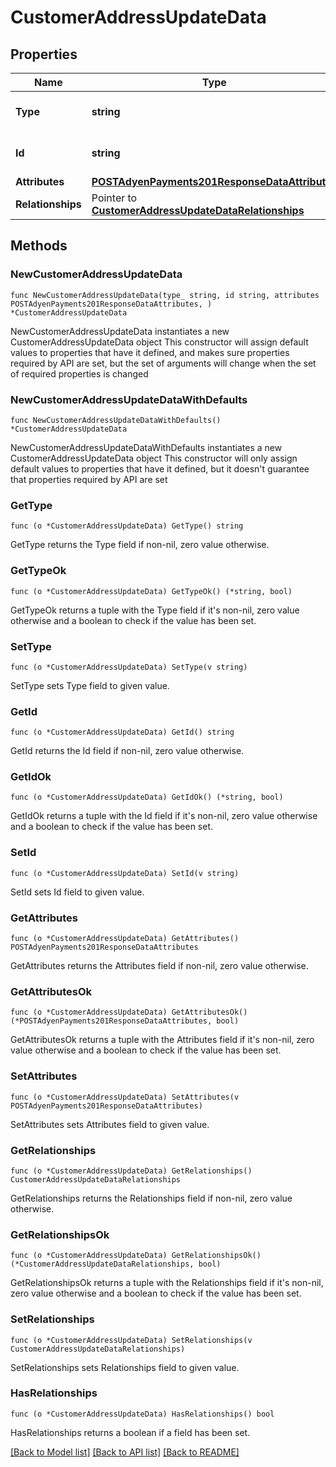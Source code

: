 # CustomerAddressUpdateData

## Properties

Name | Type | Description | Notes
------------ | ------------- | ------------- | -------------
**Type** | **string** | The resource&#39;s type | [default to "customer_addresses"]
**Id** | **string** | The resource&#39;s id | 
**Attributes** | [**POSTAdyenPayments201ResponseDataAttributes**](POSTAdyenPayments201ResponseDataAttributes.md) |  | 
**Relationships** | Pointer to [**CustomerAddressUpdateDataRelationships**](CustomerAddressUpdateDataRelationships.md) |  | [optional] 

## Methods

### NewCustomerAddressUpdateData

`func NewCustomerAddressUpdateData(type_ string, id string, attributes POSTAdyenPayments201ResponseDataAttributes, ) *CustomerAddressUpdateData`

NewCustomerAddressUpdateData instantiates a new CustomerAddressUpdateData object
This constructor will assign default values to properties that have it defined,
and makes sure properties required by API are set, but the set of arguments
will change when the set of required properties is changed

### NewCustomerAddressUpdateDataWithDefaults

`func NewCustomerAddressUpdateDataWithDefaults() *CustomerAddressUpdateData`

NewCustomerAddressUpdateDataWithDefaults instantiates a new CustomerAddressUpdateData object
This constructor will only assign default values to properties that have it defined,
but it doesn't guarantee that properties required by API are set

### GetType

`func (o *CustomerAddressUpdateData) GetType() string`

GetType returns the Type field if non-nil, zero value otherwise.

### GetTypeOk

`func (o *CustomerAddressUpdateData) GetTypeOk() (*string, bool)`

GetTypeOk returns a tuple with the Type field if it's non-nil, zero value otherwise
and a boolean to check if the value has been set.

### SetType

`func (o *CustomerAddressUpdateData) SetType(v string)`

SetType sets Type field to given value.


### GetId

`func (o *CustomerAddressUpdateData) GetId() string`

GetId returns the Id field if non-nil, zero value otherwise.

### GetIdOk

`func (o *CustomerAddressUpdateData) GetIdOk() (*string, bool)`

GetIdOk returns a tuple with the Id field if it's non-nil, zero value otherwise
and a boolean to check if the value has been set.

### SetId

`func (o *CustomerAddressUpdateData) SetId(v string)`

SetId sets Id field to given value.


### GetAttributes

`func (o *CustomerAddressUpdateData) GetAttributes() POSTAdyenPayments201ResponseDataAttributes`

GetAttributes returns the Attributes field if non-nil, zero value otherwise.

### GetAttributesOk

`func (o *CustomerAddressUpdateData) GetAttributesOk() (*POSTAdyenPayments201ResponseDataAttributes, bool)`

GetAttributesOk returns a tuple with the Attributes field if it's non-nil, zero value otherwise
and a boolean to check if the value has been set.

### SetAttributes

`func (o *CustomerAddressUpdateData) SetAttributes(v POSTAdyenPayments201ResponseDataAttributes)`

SetAttributes sets Attributes field to given value.


### GetRelationships

`func (o *CustomerAddressUpdateData) GetRelationships() CustomerAddressUpdateDataRelationships`

GetRelationships returns the Relationships field if non-nil, zero value otherwise.

### GetRelationshipsOk

`func (o *CustomerAddressUpdateData) GetRelationshipsOk() (*CustomerAddressUpdateDataRelationships, bool)`

GetRelationshipsOk returns a tuple with the Relationships field if it's non-nil, zero value otherwise
and a boolean to check if the value has been set.

### SetRelationships

`func (o *CustomerAddressUpdateData) SetRelationships(v CustomerAddressUpdateDataRelationships)`

SetRelationships sets Relationships field to given value.

### HasRelationships

`func (o *CustomerAddressUpdateData) HasRelationships() bool`

HasRelationships returns a boolean if a field has been set.


[[Back to Model list]](../README.md#documentation-for-models) [[Back to API list]](../README.md#documentation-for-api-endpoints) [[Back to README]](../README.md)


